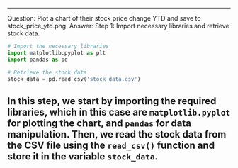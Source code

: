 ---------------------------
Question: Plot a chart of their stock price change YTD and save to stock_price_ytd.png.
Answer:
Step 1: Import necessary libraries and retrieve stock data.

```python
# Import the necessary libraries
import matplotlib.pyplot as plt
import pandas as pd

# Retrieve the stock data
stock_data = pd.read_csv('stock_data.csv')
```
In this step, we start by importing the required libraries, which in this case are `matplotlib.pyplot` for plotting the chart, and `pandas` for data manipulation. Then, we read the stock data from the CSV file using the `read_csv()` function and store it in the variable `stock_data`.
---------------------------
